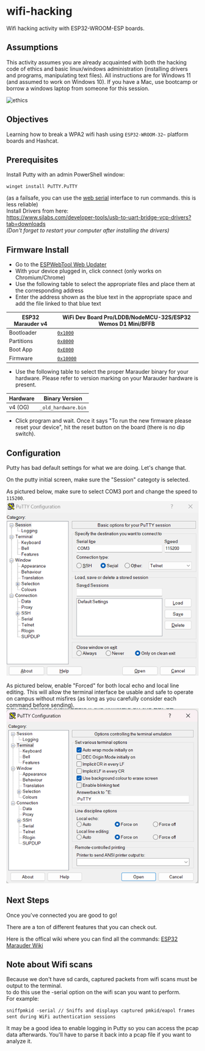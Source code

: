 # wifi-hacking
Wifi hacking activity with ESP32-WROOM-ESP boards.

## Assumptions
This activity assumes you are already acquainted with both the hacking code of ethics and basic linux/windows administration (installing drivers and programs, manipulating text files). All instructions are for Windows 11 (and assumed to work on Windows 10). If you have a Mac, use bootcamp or borrow a windows laptop from someone for this session.

![ethics](https://www.hackthebox.com/storage/blog/NtpLUlwRjbuvPc5vzMR3UQ9bFHp2GKBz.jpg)

## Objectives
Learning how to break a WPA2 wifi hash using `ESP32-WROOM-32~` platform boards and Hashcat.

## Prerequisites
Install Putty with an admin PowerShell window:
```
winget install PuTTY.PuTTY
```
(as a failsafe, you can use the [web serial](https://serial.huhn.me/) interface to run commands. this is less reliable)  
Install Drivers from here:  
https://www.silabs.com/developer-tools/usb-to-uart-bridge-vcp-drivers?tab=downloads  
*(Don't forget to restart your computer after installing the drivers)*

## Firmware Install
- Go to the [ESPWebTool Web Updater](https://spacehuhn.github.io/esp8266_flasher/](https://esp.huhn.me/))
- With your device plugged in, click connect (only works on Chromium/Chrome)
- Use the following table to select the appropriate files and place them at the corresponding address
- Enter the address shown as the blue text in the appropriate space and add the file linked to that blue text

|ESP32 Marauder v4|WiFi Dev Board Pro/LDDB/NodeMCU-32S/ESP32 Wemos D1 Mini/BFFB|
|--|--|
|Bootloader|[`0x1000`](https://github.com/justcallmekoko/ESP32Marauder/raw/master/FlashFiles/MarauderV4/esp32_marauder.ino.bootloader.bin)|
|Partitions|[`0x8000`](https://github.com/justcallmekoko/ESP32Marauder/raw/master/FlashFiles/MarauderV4/esp32_marauder.ino.partitions.bin)|
|Boot App|[`0xE000`](https://github.com/justcallmekoko/ESP32Marauder/raw/master/FlashFiles/FlipperZeroMultiBoardS3/boot_app0.bin)|
|Firmware|[`0x10000`](https://github.com/justcallmekoko/ESP32Marauder/releases/latest)|

- Use the following table to select the proper Marauder binary for your hardware. Please refer to version marking on your Marauder hardware is present.

|Hardware|Binary Version|
|--|--|
|v4 (OG)|`_old_hardware.bin`|

- Click program and wait. Once it says "To run the new firmware please reset your device", hit the reset button on the board (there is no dip switch).

## Configuration
Putty has bad default settings for what we are doing. Let's change that.

On the putty initial screen, make sure the "Session" categoty is selected. 

As pictured below, make sure to select COM3 port and change the speed to `115200`.  
![Alt Text](https://github.com/bsucyber/wifi-hacking/blob/main/putty-settings-2.png)

As pictured below, enable "Forced" for both local echo and local line editing. This will allow the terminal interface be usable and safe to operate on campus without misfires (as long as you carefully consider each command before sending).  
![Alt Text](https://github.com/bsucyber/wifi-hacking/blob/main/putty-settings.png)

## Next Steps
Once you've connected you are good to go! 

There are a ton of different features that you can check out.

Here is the offical wiki where you can find all the commands:
[ESP32 Marauder Wiki](https://github.com/justcallmekoko/ESP32Marauder/wiki)

## Note about Wifi scans
Because we don't have sd cards, captured packets from wifi scans must be output to the terminal.  
to do this use the -serial option on the wifi scan you want to perform.  
For example: 
```
sniffpmkid -serial // Sniffs and displays captured pmkid/eapol frames sent during WiFi authentication sessions
```
It may be a good idea to enable logging in Putty so you can access the pcap data afterwards. You'll have to parse it back into a pcap file if you want to analyze it.